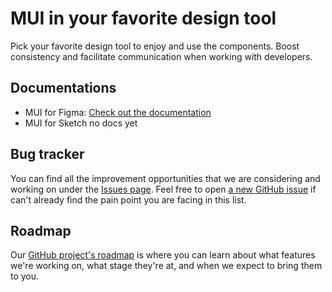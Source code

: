 # MUI in your favorite design tool

Pick your favorite design tool to enjoy and use the components. Boost consistency and facilitate communication when working with developers.

## Documentations

- MUI for Figma: [Check out the documentation](https://mui.com/figma/getting-started/)
- MUI for Sketch no docs yet

## Bug tracker

You can find all the improvement opportunities that we are considering and working on under the [Issues page](https://github.com/mui-org/mui-design-kits/issues).
Feel free to open [a new GitHub issue](https://github.com/mui-org/mui-design-kits/issues/new) if can't already find the pain point you are facing in this list.

## Roadmap

Our [GitHub project's roadmap](https://github.com/mui-org/mui-design-kits/projects/1) is where you can learn about what features we're working on, what stage they're at, and when we expect to bring them to you.
